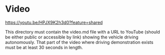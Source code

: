Video
====
https://youtu.be/HPJX9K2h3d0?feature=shared

This directory must contain the video.md file with a URL to YouTube (should be either public or accessible by link) showing the vehicle driving autonomously.
That part of the video where driving demonstration exists must be at least 30 seconds in length.
